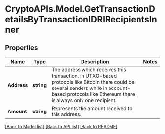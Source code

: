 # CryptoAPIs.Model.GetTransactionDetailsByTransactionIDRIRecipientsInner

## Properties

Name | Type | Description | Notes
------------ | ------------- | ------------- | -------------
**Address** | **string** | The address which receives this transaction. In UTXO-based protocols like Bitcoin there could be several senders while in account-based protocols like Ethereum there is always only one recipient. | 
**Amount** | **string** | Represents the amount received to this address. | 

[[Back to Model list]](../README.md#documentation-for-models) [[Back to API list]](../README.md#documentation-for-api-endpoints) [[Back to README]](../README.md)

